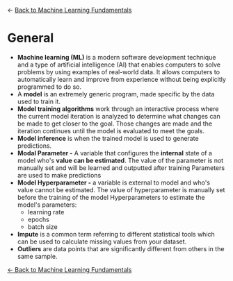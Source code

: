 ← [Back to Machine Learning Fundamentals](../Machine%20learning%20fundamentals.md)

# General

- **Machine learning (ML)** is a modern software development technique and a type of artificial intelligence (AI) that enables computers to solve problems by using examples of real-world data. It allows computers to automatically learn and improve from experience without being explicitly programmed to do so.
- A **model** is an extremely generic program, made specific by the data used to train it.
- **Model training algorithms** work through an interactive process where the current model iteration is analyzed to determine what changes can be made to get closer to the goal. Those changes are made and the iteration continues until the model is evaluated to meet the goals.
- **Model inference** is when the trained model is used to generate predictions.
- **Modal Parameter -** A variable that configures the **internal** state of a model who's **value can be estimated**. The value of the parameter is not manually set and will be learned and outputted after training Parameters are used to make predictions
- **Model Hyperparameter -** a variable is external to model and who's value cannot be estimated. The value of hyperparameter is manually set before the training of the model Hyperparameters to estimate the model's parameters:
  - learning rate
  - epochs
  - batch size
- **Impute** is a common term referring to different statistical tools which can be used to calculate missing values from your dataset.
- **Outliers** are data points that are significantly different from others in the same sample.

[← Back to Machine Learning Fundamentals](../Machine%20learning%20fundamentals.md)
